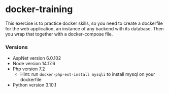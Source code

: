 # docker-training

This exercise is to practice docker skills, so you need to create a dockerfile for the web application, an instance of any backend with its database. Then you wrap that together with a docker-compose file.

### Versions

 - AspNet version 6.0.102
 - Node version 14.17.6
 - Php version 7.2
   - Hint: run `docker-php-ext-install mysqli` to install mysql on your dockerfile
 - Python version 3.10.1
